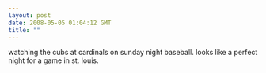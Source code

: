 ```yaml
---
layout: post
date: 2008-05-05 01:04:12 GMT
title: ""
---
```

watching the cubs at cardinals on sunday night baseball. looks like a perfect night for a game in st. louis.